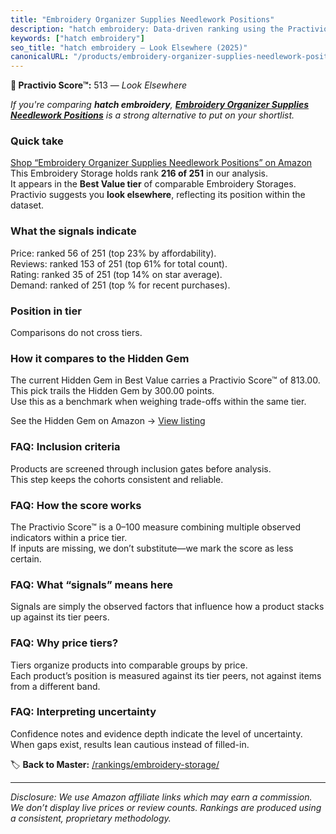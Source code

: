 ```yaml
---
title: "Embroidery Organizer Supplies Needlework Positions"
description: "hatch embroidery: Data-driven ranking using the Practivio Score™. Positioned by quality, value, demand, findability, momentum."
keywords: ["hatch embroidery"]
seo_title: "hatch embroidery — Look Elsewhere (2025)"
canonicalURL: "/products/embroidery-organizer-supplies-needlework-positions-B0B3XRKYLY/"
---
```


**🚫 Practivio Score™:** 513 — _Look Elsewhere_


*If you're comparing **hatch embroidery**, **[Embroidery Organizer Supplies Needlework Positions](https://www.amazon.com/dp/B0B3XRKYLY?tag=practivio-20)** is a strong alternative to put on your shortlist.*
### Quick take
[Shop “Embroidery Organizer Supplies Needlework Positions” on Amazon](https://www.amazon.com/dp/B0B3XRKYLY?tag=practivio-20)
This Embroidery Storage holds rank **216 of 251** in our analysis.  
It appears in the **Best Value tier** of comparable Embroidery Storages.  
Practivio suggests you **look elsewhere**, reflecting its position within the dataset.

### What the signals indicate
Price: ranked 56 of 251 (top 23% by affordability).  
Reviews: ranked 153 of 251 (top 61% for total count).  
Rating: ranked 35 of 251 (top 14% on star average).  
Demand: ranked  of 251 (top % for recent purchases).

### Position in tier
Comparisons do not cross tiers.

### How it compares to the Hidden Gem
The current Hidden Gem in Best Value carries a Practivio Score™ of 813.00.  
This pick trails the Hidden Gem by 300.00 points.  
Use this as a benchmark when weighing trade-offs within the same tier.  

See the Hidden Gem on Amazon → [View listing](https://www.amazon.com/dp/B0747JY5Q2?tag=practivio-20)

### FAQ: Inclusion criteria
Products are screened through inclusion gates before analysis.  
This step keeps the cohorts consistent and reliable.

### FAQ: How the score works
The Practivio Score™ is a 0–100 measure combining multiple observed indicators within a price tier.  
If inputs are missing, we don’t substitute—we mark the score as less certain.

### FAQ: What “signals” means here
Signals are simply the observed factors that influence how a product stacks up against its tier peers.

### FAQ: Why price tiers?
Tiers organize products into comparable groups by price.  
Each product’s position is measured against its tier peers, not against items from a different band.

### FAQ: Interpreting uncertainty
Confidence notes and evidence depth indicate the level of uncertainty.  
When gaps exist, results lean cautious instead of filled-in.


🏷️ **Back to Master:** [/rankings/embroidery-storage/](/rankings/embroidery-storage/)

---
_Disclosure: We use Amazon affiliate links which may earn a commission. We don’t display live prices or review counts. Rankings are produced using a consistent, proprietary methodology._
